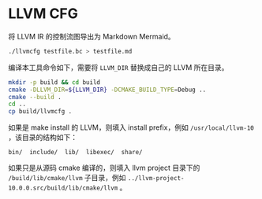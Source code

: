 # LLVM CFG

将 LLVM IR 的控制流图导出为 Markdown Mermaid。

```bash
./llvmcfg testfile.bc > testfile.md
```

编译本工具命令如下，需要将 `LLVM_DIR` 替换成自己的 LLVM 所在目录。

```bash
mkdir -p build && cd build
cmake -DLLVM_DIR=${LLVM_DIR} -DCMAKE_BUILD_TYPE=Debug ..
cmake --build .
cd ..
cp build/llvmcfg .
```

如果是 make install 的 LLVM，则填入 install prefix，例如 `/usr/local/llvm-10` ，该目录的结构如下：

```
bin/  include/  lib/  libexec/  share/
```

如果只是从源码 cmake 编译的，则填入 llvm project 目录下的 `/build/lib/cmake/llvm` 子目录，例如 `../llvm-project-10.0.0.src/build/lib/cmake/llvm` 。